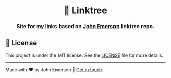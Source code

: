 <h1 align="center">🌲 Linktree</h1>
<h3 align="center">Site for my links based on <a href="https://github.com/johnggli/linktree">John Emerson</a> linktree repo.</h3>





## 📝 License

This project is under the MIT license. See the [LICENSE](LICENSE.md) file for more details.

---

Made with ❤️ by John Emerson :wave: [Get in touch](https://johnggli.github.io/linktree)